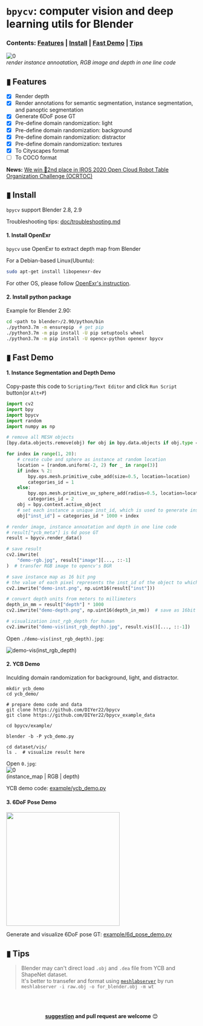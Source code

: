 # `bpycv`: computer vision and deep learning utils for Blender

### Contents: [Features](#-features) | [Install](#-install) | [Fast Demo](#-fast-demo) | [Tips](#-tips) 

![0](https://user-images.githubusercontent.com/10448025/96836463-98135680-1477-11eb-8a5f-8911bc454336.jpg)      
*render instance annoatation, RGB image and depth in one line code*

## ▮ Features
 - [x] Render depth
 - [x] Render annotations for semantic segmentation, instance segmentation, and panoptic segmentation 
 - [x] Generate 6DoF pose GT
 - [x] Pre-define domain randomization: light
 - [x] Pre-define domain randomization: background
 - [x] Pre-define domain randomization: distractor
 - [x] Pre-define domain randomization: textures
 - [x] To Cityscapes format
 - [ ] To COCO format

**News:** [We win 🥈2nd place in IROS 2020 Open Cloud Robot Table Organization Challenge (OCRTOC)](https://github.com/DIYer22/bpycv/issues/15)

## ▮ Install
`bpycv` support Blender 2.8, 2.9

Troubleshooting tips: [doc/troubleshooting.md](doc/troubleshooting.md)

#### 1. Install OpenExr
`bpycv` use OpenExr to extract depth map from Blender

For a Debian-based Linux(Ubuntu):
```bash
sudo apt-get install libopenexr-dev
```

For other OS, please follow [OpenExr's instruction](https://excamera.com/sphinx/articles-openexr.html).

#### 2. Install python package
Example for Blender 2.90:
```bash
cd <path to blender>/2.90/python/bin
./python3.7m -m ensurepip  # get pip
./python3.7m -m pip install -U pip setuptools wheel 
./python3.7m -m pip install -U opencv-python openexr bpycv
```

## ▮ Fast Demo
#### 1. Instance Segmentation and Depth Demo
Copy-paste this code to `Scripting/Text Editor` and click `Run Script` button(or `Alt+P`)
```python
import cv2
import bpy
import bpycv
import random
import numpy as np

# remove all MESH objects
[bpy.data.objects.remove(obj) for obj in bpy.data.objects if obj.type == "MESH"]

for index in range(1, 20):
    # create cube and sphere as instance at random location
    location = [random.uniform(-2, 2) for _ in range(3)]
    if index % 2:
        bpy.ops.mesh.primitive_cube_add(size=0.5, location=location)
        categories_id = 1
    else:
        bpy.ops.mesh.primitive_uv_sphere_add(radius=0.5, location=location)
        categories_id = 2
    obj = bpy.context.active_object
    # set each instance a unique inst_id, which is used to generate instance annotation.
    obj["inst_id"] = categories_id * 1000 + index

# render image, instance annoatation and depth in one line code
# result["ycb_meta"] is 6d pose GT
result = bpycv.render_data()

# save result
cv2.imwrite(
    "demo-rgb.jpg", result["image"][..., ::-1]
)  # transfer RGB image to opencv's BGR

# save instance map as 16 bit png
# the value of each pixel represents the inst_id of the object to which the pixel belongs
cv2.imwrite("demo-inst.png", np.uint16(result["inst"]))

# convert depth units from meters to millimeters
depth_in_mm = result["depth"] * 1000
cv2.imwrite("demo-depth.png", np.uint16(depth_in_mm))  # save as 16bit png

# visualization inst_rgb_depth for human
cv2.imwrite("demo-vis(inst_rgb_depth).jpg", result.vis()[..., ::-1])
```
Open `./demo-vis(inst_rgb_depth).jpg`:   

![demo-vis(inst_rgb_depth)](https://user-images.githubusercontent.com/10448025/96727938-322abe80-13e6-11eb-9888-58886e8e68fd.jpg)

#### 2. YCB Demo
Inculding domain randomization for background, light, and distractor.
```shell
mkdir ycb_demo
cd ycb_demo/

# prepare demo code and data
git clone https://github.com/DIYer22/bpycv
git clone https://github.com/DIYer22/bpycv_example_data

cd bpycv/example/

blender -b -P ycb_demo.py

cd dataset/vis/
ls .  # visualize result here
```
Open `0.jpg`:   
![0](https://user-images.githubusercontent.com/10448025/96836463-98135680-1477-11eb-8a5f-8911bc454336.jpg)    
(instance_map | RGB | depth)

YCB demo code: [example/ycb_demo.py](example/ycb_demo.py)

#### 3. 6DoF Pose Demo
<img src="https://user-images.githubusercontent.com/10448025/74708759-5e3ee000-5258-11ea-8849-0174c34d507c.png" style="width:300px">

Generate and visualize 6DoF pose GT: [example/6d_pose_demo.py](example/6d_pose_demo.py)

## ▮ Tips
 > Blender may can't direct load `.obj` and `.dea` file from YCB and ShapeNet dataset.  
 > It's better to transefer and format using [`meshlabserver`](https://github.com/cnr-isti-vclab/meshlab/releases) by run `meshlabserver -i raw.obj -o for_blender.obj -m wt`

<br>
<br>
<div align="center">

**[suggestion](https://github.com/DIYer22/bpycv/issues) and pull request are welcome** 😊
</div>
